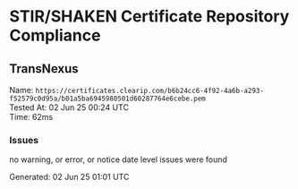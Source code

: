 # STIR/SHAKEN Certificate Repository Compliance

## TransNexus

Name: `https://certificates.clearip.com/b6b24cc6-4f92-4a6b-a293-f52579c0d95a/b01a5ba6945980501d60287764e6cebe.pem`\
Tested At: 02 Jun 25 00:24 UTC\
Time: 62ms

### Issues

no warning, or error, or notice date level issues were found

Generated: 02 Jun 25 01:01 UTC